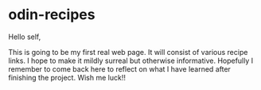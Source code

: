 # odin-recipes

Hello self,

This is going to be my first real web page.
It will consist of various recipe links. 
I hope to make it mildly surreal but otherwise informative.
Hopefully I remember to come back here to reflect on what 
I have learned after finishing the project. 
Wish me luck!!
